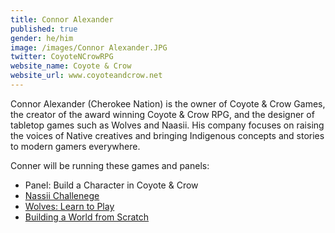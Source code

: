 ```yaml
---
title: Connor Alexander
published: true
gender: he/him
image: /images/Connor Alexander.JPG
twitter: CoyoteNCrowRPG
website_name: Coyote & Crow
website_url: www.coyoteandcrow.net
---
```


Connor Alexander (Cherokee Nation) is the owner of Coyote & Crow Games, the creator of the award winning Coyote & Crow RPG, and the designer of tabletop games such as Wolves and Naasii. His company focuses on raising the voices of Native creatives and bringing Indigenous concepts and stories to modern gamers everywhere.

Conner will be running these games and panels:

* Panel: Build a Character in Coyote & Crow
* [Nassii Challenege](https://www.bigbadcon.com/events/naasii-challenge)
* [Wolves: Learn to Play](https://www.bigbadcon.com/events/wolves-learn-to-play)
* [Building a World from Scratch](https://www.bigbadcon.com/events/building-a-world-from-scracth)
